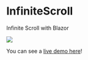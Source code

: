 # InfiniteScroll
Infinite Scroll with Blazor

![](https://71difa.am.files.1drv.com/y4mNWKI_DSxo5iWc8hXR3A_O_GoMeJdt9Y_RU1Rxlgv0neaJ51ILjn9H7BcZ6eJ_WoT9I6tWa3KiPgmxaAH8u0dqVJYBcH6LhdzbEYMKPaRRrAdj-dieILD13b6ZBA486pvDR3zSn2OUCFHDMHdLoT-bwxEJGcRM5Mnuh5Pz3DJwALCqHaljy1p3V51wx1pxTo14gee4wFQDa4sBVog7K8acw/InfiniteScroll.gif?psid=1)

 You can see a [live demo here](https://blazordemos.exceldev.com/InfiniteScroll)!
